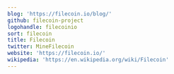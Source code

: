 ```yaml
---
blog: 'https://filecoin.io/blog/'
github: filecoin-project
logohandle: filecoinio
sort: filecoin
title: Filecoin
twitter: MineFilecoin
website: 'https://filecoin.io/'
wikipedia: 'https://en.wikipedia.org/wiki/Filecoin'
---
```


